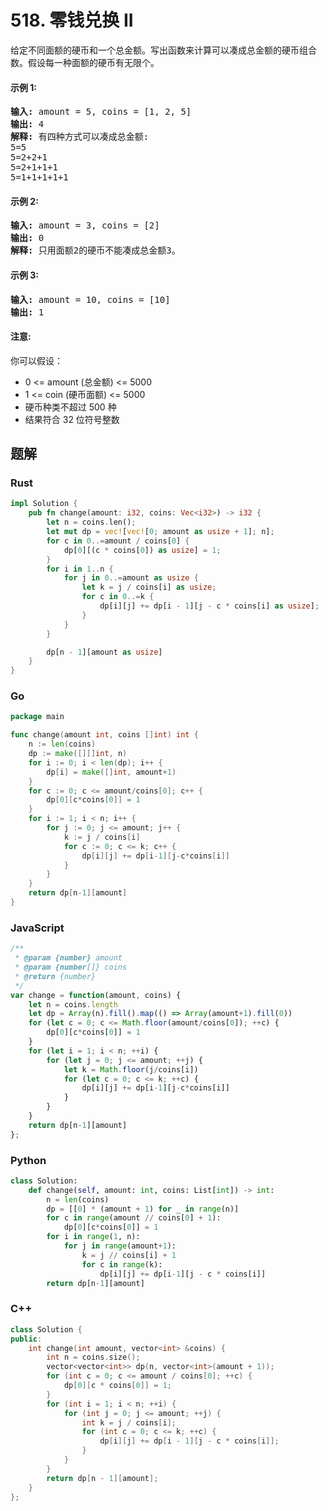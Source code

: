 # 518. 零钱兑换 II
给定不同面额的硬币和一个总金额。写出函数来计算可以凑成总金额的硬币组合数。假设每一种面额的硬币有无限个。

#### 示例 1:
<pre>
<strong>输入:</strong> amount = 5, coins = [1, 2, 5]
<strong>输出:</strong> 4
<strong>解释:</strong> 有四种方式可以凑成总金额:
5=5
5=2+2+1
5=2+1+1+1
5=1+1+1+1+1
</pre>

#### 示例 2:
<pre>
<strong>输入:</strong> amount = 3, coins = [2]
<strong>输出:</strong> 0
<strong>解释:</strong> 只用面额2的硬币不能凑成总金额3。
</pre>

#### 示例 3:
<pre>
<strong>输入:</strong> amount = 10, coins = [10]
<strong>输出:</strong> 1
</pre>

#### 注意:
你可以假设：
* 0 <= amount (总金额) <= 5000
* 1 <= coin (硬币面额) <= 5000
* 硬币种类不超过 500 种
* 结果符合 32 位符号整数

## 题解

### Rust
```rust
impl Solution {
    pub fn change(amount: i32, coins: Vec<i32>) -> i32 {
        let n = coins.len();
        let mut dp = vec![vec![0; amount as usize + 1]; n];
        for c in 0..=amount / coins[0] {
            dp[0][(c * coins[0]) as usize] = 1;
        }
        for i in 1..n {
            for j in 0..=amount as usize {
                let k = j / coins[i] as usize;
                for c in 0..=k {
                    dp[i][j] += dp[i - 1][j - c * coins[i] as usize];
                }
            }
        }

        dp[n - 1][amount as usize]
    }
}
```

### Go
```go
package main

func change(amount int, coins []int) int {
	n := len(coins)
	dp := make([][]int, n)
	for i := 0; i < len(dp); i++ {
		dp[i] = make([]int, amount+1)
	}
	for c := 0; c <= amount/coins[0]; c++ {
		dp[0][c*coins[0]] = 1
	}
	for i := 1; i < n; i++ {
		for j := 0; j <= amount; j++ {
			k := j / coins[i]
			for c := 0; c <= k; c++ {
				dp[i][j] += dp[i-1][j-c*coins[i]]
			}
		}
	}
	return dp[n-1][amount]
}

```

### JavaScript
```javascript
/**
 * @param {number} amount
 * @param {number[]} coins
 * @return {number}
 */
var change = function(amount, coins) {
    let n = coins.length
    let dp = Array(n).fill().map(() => Array(amount+1).fill(0))
    for (let c = 0; c <= Math.floor(amount/coins[0]); ++c) {
        dp[0][c*coins[0]] = 1
    }
    for (let i = 1; i < n; ++i) {
        for (let j = 0; j <= amount; ++j) {
            let k = Math.floor(j/coins[i])
            for (let c = 0; c <= k; ++c) {
                dp[i][j] += dp[i-1][j-c*coins[i]]
            }
        }
    }
    return dp[n-1][amount]
};
```

### Python
```python
class Solution:
    def change(self, amount: int, coins: List[int]) -> int:
        n = len(coins)
        dp = [[0] * (amount + 1) for _ in range(n)]
        for c in range(amount // coins[0] + 1):
            dp[0][c*coins[0]] = 1
        for i in range(1, n):
            for j in range(amount+1):
                k = j // coins[i] + 1
                for c in range(k):
                    dp[i][j] += dp[i-1][j - c * coins[i]]
        return dp[n-1][amount]

```
### C++
```c++
class Solution {
public:
    int change(int amount, vector<int> &coins) {
        int n = coins.size();
        vector<vector<int>> dp(n, vector<int>(amount + 1));
        for (int c = 0; c <= amount / coins[0]; ++c) {
            dp[0][c * coins[0]] = 1;
        }
        for (int i = 1; i < n; ++i) {
            for (int j = 0; j <= amount; ++j) {
                int k = j / coins[i];
                for (int c = 0; c <= k; ++c) {
                    dp[i][j] += dp[i - 1][j - c * coins[i]];
                }
            }
        }
        return dp[n - 1][amount];
    }
};
```